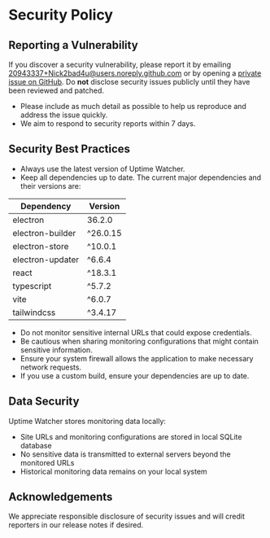# Security Policy

## Reporting a Vulnerability

If you discover a security vulnerability, please report it by emailing [20943337+Nick2bad4u@users.noreply.github.com](mailto:20943337+Nick2bad4u@users.noreply.github.com) or by opening a [private issue on GitHub](https://github.com/Nick2bad4u/Uptime-Watcher/issues/new). Do **not** disclose security issues publicly until they have been reviewed and patched.

- Please include as much detail as possible to help us reproduce and address the issue quickly.
- We aim to respond to security reports within 7 days.

## Security Best Practices

- Always use the latest version of Uptime Watcher.
- Keep all dependencies up to date. The current major dependencies and their versions are:

| Dependency       | Version   |
| ---------------- | --------- |
| electron         | 36.2.0    |
| electron-builder | ^26.0.15  |
| electron-store   | ^10.0.1   |
| electron-updater | ^6.6.4    |
| react            | ^18.3.1   |
| typescript       | ^5.7.2    |
| vite             | ^6.0.7    |
| tailwindcss      | ^3.4.17   |

- Do not monitor sensitive internal URLs that could expose credentials.
- Be cautious when sharing monitoring configurations that might contain sensitive information.
- Ensure your system firewall allows the application to make necessary network requests.
- If you use a custom build, ensure your dependencies are up to date.

## Data Security

Uptime Watcher stores monitoring data locally:

- Site URLs and monitoring configurations are stored in local SQLite database
- No sensitive data is transmitted to external servers beyond the monitored URLs
- Historical monitoring data remains on your local system

## Acknowledgements

We appreciate responsible disclosure of security issues and will credit reporters in our release notes if desired.
